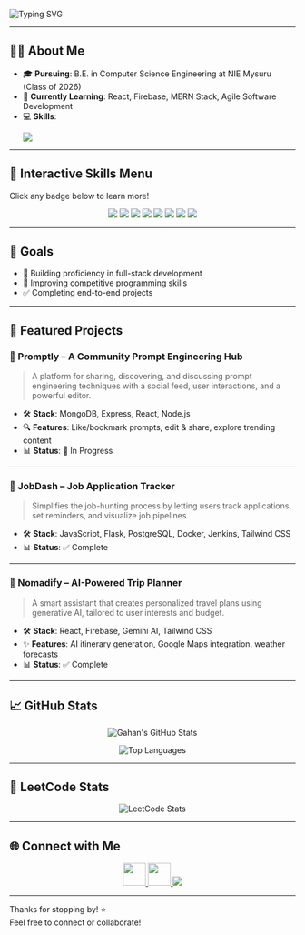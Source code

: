 <!-- Typing Animation Intro -->
![Typing SVG](https://readme-typing-svg.demolab.com?font=Fira+Code&size=24&pause=1000&color=00C8FF&center=true&vCenter=true&width=800&lines=Hi+there%2C+I'm+Gahan+Pradhan+%F0%9F%91%8B;CS+Undergrad+%7C+Full+Stack+Developer+%7C+Tech+Enthusiast;Passionate+about+Web+Dev%2C+AI%2C+and+Problem+Solving)

---

## 👨‍💻 About Me

- 🎓 **Pursuing**: B.E. in Computer Science Engineering at NIE Mysuru (Class of 2026)
- 🌱 **Currently Learning**: React, Firebase, MERN Stack, Agile Software Development
- 💻 **Skills**:
  <p>
    <img src="https://skillicons.dev/icons?i=html,css,js,ts,react,nodejs,express,mongodb,tailwind,firebase,cpp,postgres,flask,docker,jenkins,git,github" />
  </p>

---

## 🧠 Interactive Skills Menu  
Click any badge below to learn more!

<p align="center">
  <a href="https://developer.mozilla.org/en-US/docs/Web/HTML"><img src="https://img.shields.io/badge/HTML-E44D26?style=for-the-badge&logo=html5&logoColor=white"/></a>
  <a href="https://developer.mozilla.org/en-US/docs/Web/CSS"><img src="https://img.shields.io/badge/CSS-1572B6?style=for-the-badge&logo=css3&logoColor=white"/></a>
  <a href="https://developer.mozilla.org/en-US/docs/Web/JavaScript"><img src="https://img.shields.io/badge/JavaScript-F7DF1E?style=for-the-badge&logo=javascript&logoColor=black"/></a>
  <a href="https://reactjs.org/"><img src="https://img.shields.io/badge/React-61DAFB?style=for-the-badge&logo=react&logoColor=black"/></a>
  <a href="https://nodejs.org/"><img src="https://img.shields.io/badge/Node.js-339933?style=for-the-badge&logo=node.js&logoColor=white"/></a>
  <a href="https://expressjs.com/"><img src="https://img.shields.io/badge/Express-black?style=for-the-badge&logo=express&logoColor=white"/></a>
  <a href="https://www.mongodb.com/"><img src="https://img.shields.io/badge/MongoDB-4EA94B?style=for-the-badge&logo=mongodb&logoColor=white"/></a>
  <a href="https://tailwindcss.com/"><img src="https://img.shields.io/badge/TailwindCSS-38B2AC?style=for-the-badge&logo=tailwind-css&logoColor=white"/></a>
</p>

---

## 🎯 Goals

- 🚀 Building proficiency in full-stack development
- 🧠 Improving competitive programming skills
- ✅ Completing end-to-end projects

---

## 🚀 Featured Projects

### 📌 Promptly – A Community Prompt Engineering Hub
> A platform for sharing, discovering, and discussing prompt engineering techniques with a social feed, user interactions, and a powerful editor.

- 🛠 **Stack**: MongoDB, Express, React, Node.js  
- 🔍 **Features**: Like/bookmark prompts, edit & share, explore trending content  
- 📊 **Status**: 🚧 In Progress

---

### 📌 JobDash – Job Application Tracker
> Simplifies the job-hunting process by letting users track applications, set reminders, and visualize job pipelines.

- 🛠 **Stack**: JavaScript, Flask, PostgreSQL, Docker, Jenkins, Tailwind CSS  
- 📊 **Status**: ✅ Complete

---

### 📌 Nomadify – AI-Powered Trip Planner
> A smart assistant that creates personalized travel plans using generative AI, tailored to user interests and budget.

- 🛠 **Stack**: React, Firebase, Gemini AI, Tailwind CSS  
- ✨ **Features**: AI itinerary generation, Google Maps integration, weather forecasts  
- 📊 **Status**: ✅ Complete

---


## 📈 GitHub Stats

<p align="center">
  <img src="https://github-readme-stats.vercel.app/api?username=gahanpradhan&show_icons=true&theme=tokyonight" alt="Gahan's GitHub Stats" />
</p>

<p align="center">
  <img src="https://github-readme-stats.vercel.app/api/top-langs/?username=gahanpradhan&layout=compact&theme=radical" alt="Top Languages" />
</p>

---
## 🧠 LeetCode Stats

<p align="center">
  <img src="https://leetcard.jacoblin.cool/gahan_pradhan_06?theme=dark&font=Fira+Code&ext=heatmap" alt="LeetCode Stats" />
</p>

---

## 🌐 Connect with Me

<p align="center">
  <a href="https://www.linkedin.com/in/gahan-pradhan-7b9788252/" target="_blank">
    <img src="https://skillicons.dev/icons?i=linkedin" height="40" />
  </a>
  <a href="https://www.instagram.com/gahanpradhan/" target="_blank">
    <img src="https://skillicons.dev/icons?i=instagram" height="40" />
  </a>
  <a href="https://leetcode.com/u/Gahan_Pradhan_06/" target="_blank">
    <img src="https://img.shields.io/badge/LeetCode-FFA116?style=for-the-badge&logo=leetcode&logoColor=black" />
  </a>
</p>

---

Thanks for stopping by! ⭐  
Feel free to connect or collaborate!

